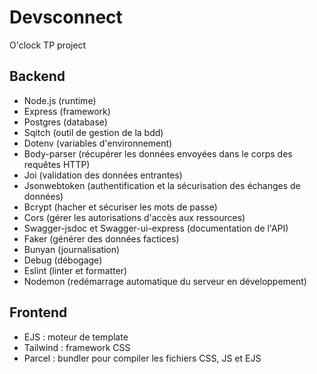 # Devsconnect
O'clock TP project

## Backend

- Node.js (runtime)
- Express (framework)
- Postgres (database)
- Sqitch (outil de gestion de la bdd)
- Dotenv (variables d'environnement)
- Body-parser (récupérer les données envoyées dans le corps des requêtes HTTP)
- Joi (validation des données entrantes)
- Jsonwebtoken (authentification et la sécurisation des échanges de données)
- Bcrypt (hacher et sécuriser les mots de passe)
- Cors (gérer les autorisations d'accès aux ressources)
- Swagger-jsdoc et Swagger-ui-express (documentation de l'API)
- Faker (générer des données factices)
- Bunyan (journalisation)
- Debug (débogage)
- Eslint (linter et formatter)
- Nodemon (redémarrage automatique du serveur en développement)

## Frontend

- EJS : moteur de template
- Tailwind : framework CSS
- Parcel : bundler pour compiler les fichiers CSS, JS et EJS
